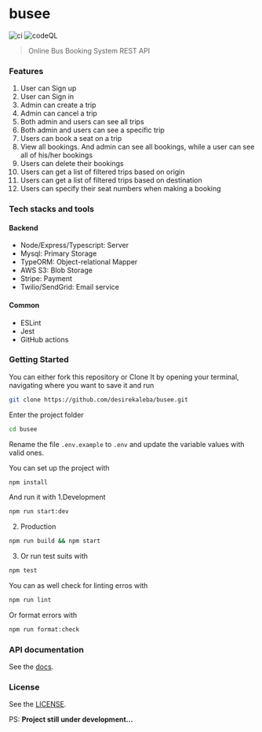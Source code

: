# busee
![ci](https://github.com/desirekaleba/busee/actions/workflows/ci.yaml/badge.svg)
![codeQL](https://github.com/desirekaleba/busee/actions/workflows/codeql-analysis.yml/badge.svg)
> Online Bus Booking System REST API
### Features
1. User can Sign up
2. User can Sign in
3. Admin can create a trip
4. Admin can cancel a trip
5. Both admin and users can see all trips
6. Both admin and users can see a specific trip
7. Users can book a seat on a trip
8. View all bookings. And admin can see all bookings, while a user can see all of his/her bookings
9. Users can delete their bookings
10. Users can get a list of filtered trips based on origin
11. Users can get a list of filtered trips based on destination
12. Users can specify their seat numbers when making a booking

### Tech stacks and tools
#### Backend
- Node/Express/Typescript: Server
- Mysql: Primary Storage
- TypeORM: Object-relational Mapper
- AWS S3: Blob Storage
- Stripe: Payment
- Twilio/SendGrid: Email service
#### Common
- ESLint
- Jest
- GitHub actions

### Getting Started
You can either fork this repository or Clone It by opening your terminal, navigating where you want to save it and run
```sh
git clone https://github.com/desirekaleba/busee.git
```
Enter the project folder
```sh
cd busee
```
Rename the file `.env.example` to `.env` and update the variable values with valid ones.

You can set up the project with
```sh
npm install
```
And run it with
1.Development
```sh
npm run start:dev
```
2. Production
```sh
npm run build && npm start
```
3. Or run test suits with
```sh
npm test
```
You can as well check for linting erros with
```sh
npm run lint
```
Or format errors with
```sh
npm run format:check
```

### API documentation
See the [docs](https://github.com/desirekaleba/busee/wiki/Docs).

### License
See the [LICENSE](https://github.com/desirekaleba/busee/blob/main/LICENSE).

PS: **Project still under development...**
